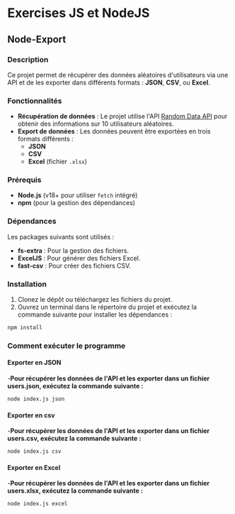 # Exercises JS et NodeJS

## Node-Export

### Description

Ce projet permet de récupérer des données aléatoires d'utilisateurs via une API et de les exporter dans différents formats : **JSON**, **CSV**, ou **Excel**.

### Fonctionnalités

- **Récupération de données** : Le projet utilise l'API [Random Data API](https://random-data-api.com/api/v2/users) pour obtenir des informations sur 10 utilisateurs aléatoires.
- **Export de données** : Les données peuvent être exportées en trois formats différents :
  - **JSON**
  - **CSV**
  - **Excel** (fichier `.xlsx`)

### Prérequis

- **Node.js** (v18+ pour utiliser `fetch` intégré)
- **npm** (pour la gestion des dépendances)

### Dépendances

Les packages suivants sont utilisés :

- **fs-extra** : Pour la gestion des fichiers.
- **ExcelJS** : Pour générer des fichiers Excel.
- **fast-csv** : Pour créer des fichiers CSV.

### Installation

1. Clonez le dépôt ou téléchargez les fichiers du projet.
2. Ouvrez un terminal dans le répertoire du projet et exécutez la commande suivante pour installer les dépendances :

```bash
npm install
```

### Comment exécuter le programme

#### Exporter en JSON

-**Pour récupérer les données de l'API et les exporter dans un fichier users.json, exécutez la commande suivante :**

```bash
node index.js json
```

#### Exporter en csv

-**Pour récupérer les données de l'API et les exporter dans un fichier users.csv, exécutez la commande suivante :**

```bash
node index.js csv
```

#### Exporter en Excel

-**Pour récupérer les données de l'API et les exporter dans un fichier users.xlsx, exécutez la commande suivante :**

```bash
node index.js excel
```
